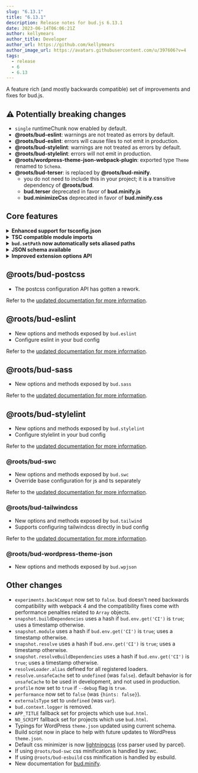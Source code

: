 ```yaml
---
slug: "6.13.1"
title: "6.13.1"
description: Release notes for bud.js 6.13.1
date: 2023-06-14T06:06:21Z
author: kellymears
author_title: Developer
author_url: https://github.com/kellymears
author_image_url: https://avatars.githubusercontent.com/u/397606?v=4
tags:
  - release
  - 6
  - 6.13
---
```


<!--This file is generated-->

A feature rich (and mostly backwards compatible) set of improvements and fixes for bud.js.

<!--truncate-->

## ⚠️ Potentially breaking changes

- `single` runtimeChunk now enabled by default.
- **@roots/bud-eslint**: warnings are not treated as errors by default.
- **@roots/bud-eslint**: errors will cause files to not emit in production.
- **@roots/bud-stylelint**: warnings are not treated as errors by default.
- **@roots/bud-stylelint**: errors will not emit in production.
- **@roots/wordpress-theme-json-webpack-plugin**: exported type `Theme` renamed to `Schema`.
- **@roots/bud-terser**: is replaced by **@roots/bud-minify**.
  - you do not need to include this in your project; it is a transitive dependency of **@roots/bud**.
  - **bud.terser** deprecated in favor of **bud.minify.js**
  - **bud.minimizeCss** deprecated in favor of **bud.minify.css**

## Core features

<details>
<summary>
<strong>Enhanced support for tsconfig.json</strong>
</summary>
<p>

You can now configure `@src`, `@dist`, compilation paths and aliases directly in `tsconfig.json`. Also works with `jsconfig.json`. This is nice for compatibility with the typescript compiler.

This feature is opt-in for now but will likely become a default in bud v7. To opt in set `bud.useCompilerOptions` to `true` in the config.

| tsconfig key | value |
| -- | -- |
| `compilerOptions.baseUrl` | Set `@src` directory |
| `compilerOptions.outDir` | Set `@dist` directory |
| `compilerOptions.paths` | Set bud path handles and aliases |
| `include` | Directories containing modules which should be treated as source. Same as calling `bud.compilePaths` |

</p>
<details>
<summary>
<strong>Example annotated tsconfig.json</strong>
</summary>
<p>

```json5
{
  "extends": ["@roots/bud/config/tsconfig.json"],
  "compilerOptions": {
    /**
     * Source directory
     *
     * @remarks
     * This is the same as calling `bud.setPath(`@src`, `sources`)
     */
    "baseUrl": “sources",

    /**
     * Output directory
     *
     * @remarks
     * This is the same as calling `bud.setPath(`@dist`, `build`)
     */
    "outDir": “build",

    /**
     * Path aliases
     *
     * @remarks
     * This is the same as calling `bud.setPath()` and `bud.alias()`
     * Only the first path in each value will be used.
     */
    "paths": {
      "@fonts": ["fonts"],
      "@images": ["images"],
      "@scripts": ["scripts"],
      "@styles": ["styles"]
    },

    /**
     * Include type definitions
     */
    "types": [
      "@roots/bud",
      "@roots/bud-react",
      "@roots/bud-postcss",
      "webpack/module" // defines import.meta.webpackHot
    ]
  },

  /**
   * Configuration files
   */
  "files": ["bud.config.ts"],

  /**
   * Compiler paths
   *
   * @remarks
   * This is the same as calling bud.compilePaths()
   */
  "include": ["resources"],

  /**
   * Allow bud to reference tsconfig/jsconfig values
   */
  "bud": {
    "useCompilerOptions": true
  }
}
```

</p>

</details>

</details>

<details>
<summary>
<strong>TSC compatible module imports</strong>
</summary>
<p>

With the TypeScript Compiler you can ensure your outputted code is compliant with esmodules by mapping extensions in your import statements. For example, if you want to import a module from `./some-module.ts`, you would likely want to import it like this:

```ts
import someModule from './some-module.js'
```

bud.js works the same way now, in practice. Now, if you want to write your import statements in a way that is compliant with TSC, you can.

</p>

</details>

<details>
<summary>
<strong><code>bud.setPath</code> now automatically sets aliased paths</strong>
</summary>
<p>

If you set a path handle with `bud.setPath` it now sets up a path alias as well.

</p>

</details>

<details>
<summary>
<strong>JSON schema available</strong>
</summary>
<p>

JSON schema available at `https://bud.js.org/bud.package.json`. You can optionally add it to `package.json` for validation of `package.json` fields (including bud specific ones):

```json
{
  "$schema": "https://bud.js.org/bud.package.json"
}
```

</p>

</details>

<details>
<summary>
<strong>Improved extension options API</strong>
</summary>
<p>

Every registered extension option now has a dedicated getter and setter. The getter prefixes the option key with `get` and the setter prefixes it with `set`.

| Option | Getter | Setter |
| :--- | :--- | :--- |
| bud.extension.optionName | bud.extension.getOptionName() | bud.extension.setOptionName(value) |

Lastly, know that the `setOptionName` always accepts a callback:

```ts
bud.extension.setOptionName(value => value)
```

### Example

Let's say `@roots/bud-eslint` has a new option defined (since it does):

```ts
lintDirtyModulesOnly: EslintPluginOptions['lintDirtyModulesOnly']
```

Previously you could get this value like so:

```js
bud.eslint.get(`lintDirtyModulesOnly`)
```

That still works, but now you have some additional options:

```js
/** Get the value via a property */
bud.eslint.lintDirtyModulesOnly
/** Get the value via a function */
bud.eslint.getLintDirtyModulesOnly()
```

Similarly, in addition to `bud.eslint.set`:

```ts
bud.eslint.set(`lintDirtyModulesOnly`, true)
```

You can now set it with a dedicated setter method:

```ts
bud.eslint.setLintDirtyModulesOnly(true)
```

All such setter methods accept a callback:

```ts
bud.eslint.setLintDirtyModulesOnly(value => !value)
```

</p>

</details>

## @roots/bud-postcss

- The postcss configuration API has gotten a rework. 

Refer to the [updated documentation for more information](https://bud.js.org/extensions/bud-postcss).

## @roots/bud-eslint

- New options and methods exposed by `bud.eslint`
- Configure eslint in your bud config

Refer to the [updated documentation for more information](https://bud.js.org/extensions/bud-eslint).

## @roots/bud-sass

- New options and methods exposed by `bud.sass`

Refer to the [updated documentation for more information](https://bud.js.org/extensions/bud-sass).

## @roots/bud-stylelint

- New options and methods exposed by `bud.stylelint`
- Configure stylelint in your bud config

Refer to the [updated documentation for more information](https://bud.js.org/extensions/bud-stylelint).

### @roots/bud-swc

- New options and methods exposed by `bud.swc`
- Override base configuration for js and ts separately

Refer to the [updated documentation for more information](https://bud.js.org/extensions/bud-swc).

### @roots/bud-tailwindcss

- New options and methods exposed by `bud.tailwind`
- Supports configuring tailwindcss directly in bud config

Refer to the [updated documentation for more information](https://bud.js.org/extensions/bud-tailwindcss).

### @roots/bud-wordpress-theme-json

- New options and methods exposed by `bud.wpjson`

## Other changes

- `experiments.backCompat` now set to `false`. bud doesn't need backwards compatibility with webpack 4 and the compatibility fixes come with performance penalties related to `Array` objects.
- `snapshot.buildDependencies` uses a hash if `bud.env.get('CI')` is `true`; uses a timestamp otherwise.
- `snapshot.module` uses a hash if `bud.env.get('CI')` is `true`; uses a timestamp otherwise.
- `snapshot.resolve` uses a hash if `bud.env.get('CI')` is `true`; uses a timestamp otherwise.
- `snapshot.resolveBuildDependencies` uses a hash if `bud.env.get('CI')` is `true`; uses a timestamp otherwise.
- `resolveLoader.alias` defined for all registered loaders.
- `resolve.unsafeCache` set to `undefined` (was `false`). default behavior is for `unsafeCache` to be used in development, and not used in production.
- `profile` now set to `true` if `--debug` flag is `true`.
- `performance` now set to `false` (was `{hints: false}`).
- `externalsType` set to `undefined` (was `var`).
- `bud.context.logger` is removed.
- `APP_TITLE` fallback set for projects which use `bud.html`.
- `NO_SCRIPT` fallback set for projects which use `bud.html`.
- Typings for WordPress `theme.json` updated using current schema.
- Build script now in place to help with future updates to WordPress `theme.json`.
- Default css minimizer is now [lightningcss](https://lightningcss.dev) (css parser used by parcel).
- If using `@roots/bud-swc` css minification is handled by swc.
- If using `@roots/bud-esbuild` css minification is handled by esbuild.
- New documentation for [bud.minify](https://bud.js.org/docs/minify).
